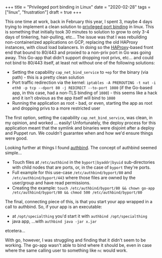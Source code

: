 +++
title = "Privileged port binding in Linux"
date = "2020-02-28"
tags = ["linux", "frustration"]
draft = true
+++

This one time at work, back in February this year, I spent 3, maybe 4 days trying to implement a clean
solution to [privileged port binding](https://www.w3.org/Daemon/User/Installation/PrivilegedPorts.html) in linux. This is something that initially took 30 minutes to solution
to grow to only 3-4 days of tinkering, hair-pulling, etc... The issue was that I was rebuilding non-containerized
applications on GCP, replacing the old HAProxy instances, with cloud load balancers. In doing so the
[HAProxy](https://www.haproxy.org)-based front end that bound to 80/443 and proxied to a non-priv port in Go was going away. This Go-app
that didn't support dropping root privs, etc... and could not bind to 80/443 itself, at least not without one of the
following solutions:

- Setting the capability `cap_net_bind_service` to `+ep` for the binary (via path) - this is a pretty clean solution
- Port traffic redirection via the kernel: `iptables -A PREROUTING -t nat -i eth0 -p tcp --dport 80 -j REDIRECT --to-port 1080` (if the Go-based app, in this case, had a non-TLS binding of `1080`)  - this seems like a hack and it isn't obvious as the app itself will bind to `1080`
- Running the application as root - bad, or even, starting the app as root and dropping privs to a more restricted user

The first option, setting the capability `cap_net_bind_service`, was clean, in my opinion, and worked ... easily! Unfortunately,
the deploy process for this application meant that the symlink and binaries were disjoint after a deploy and Puppet run.
We couldn't guarantee when and how we'd ensure things were good.

Looking further at things I found [authbind](https://en.wikipedia.org/wiki/Authbind). The concept of authbind seemed simple...

- Touch files at `/etc/authbind` in the `byport|byaddr|byuid` sub-directories with child nodes that are ports, or, in the case of `byport` they're ports.
- Full example for this use-case `/etc/authbind/byport/80` and `/etc/authbind/byport/443` where those files are owned by the user/group and have read permissions.
- Creating the example: `touch /etc/authbind/byport/80 && chown go-app /etc/authbind/byport/80 && chmod 500 /etc/authbind/byport/80`

The final, connecting piece of this, is that you start your app wrapped in a call to authbind. So, if your app is an executable:

- at `/opt/specialthing` you'd start it with `authbind /opt/specialthing`
- java app, ...with `authbind java -jar x.jar`

etcetera...

With go, however, I was struggling and finding that it didn't seem to be working. The go-app wasn't able to bind where it should be, even in case where the same calling user to something like `nc` would work.

